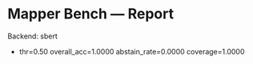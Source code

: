 # Mapper Bench — Report

Backend: sbert

- thr=0.50 overall_acc=1.0000 abstain_rate=0.0000 coverage=1.0000